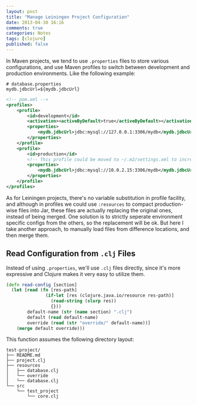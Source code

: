 ```yaml
---
layout: post
title: "Manage Leiningen Project Configuration"
date: 2013-04-30 16:16
comments: true
categories: Notes
tags: [clojure]
published: false
---
```


In Maven projects, we tend to use `.properties` files to store various configurations, and use Maven profiles to switch between development and production environments. Like the following example:

```text
# database.properties
mydb.jdbcUrl=${mydb.jdbcUrl}
```

```xml
<!-- pom.xml -->
<profiles>
    <profile>
        <id>development</id>
        <activation><activeByDefault>true</activeByDefault></activation>
        <properties>
            <mydb.jdbcUrl>jdbc:mysql://127.0.0.1:3306/mydb</mydb.jdbcUrl>
        </properties>
    </profile>
    <profile>
        <id>production</id>
        <!-- This profile could be moved to ~/.m2/settings.xml to increase security. -->
        <properties>
            <mydb.jdbcUrl>jdbc:mysql://10.0.2.15:3306/mydb</mydb.jdbcUrl>
        </properties>
    </profile>
</profiles>
```

As for Leiningen projects, there's no variable substitution in profile facility, and although in profiles we could use `:resources` to compact production-wise files into Jar, these files are actually replacing the original ones, instead of being merged. One solution is to strictly seperate environment specific configs from the others, so the replacement will be ok. But here I take another approach, to manually load files from difference locations, and then merge them.

<!-- more -->

## Read Configuration from `.clj` Files

Instead of using `.properties`, we'll use `.clj` files directly, since it's more expressive and Clojure makes it very easy to utilize them. 

```clojure
(defn read-config [section]
  (let [read (fn [res-path]
               (if-let [res (clojure.java.io/resource res-path)]
                 (read-string (slurp res))
                 {}))
        default-name (str (name section) ".clj")
        default (read default-name)
        override (read (str "override/" default-name))]
    (merge default override)))
```

This function assumes the following directory layout:

```text
test-project/
├── README.md
├── project.clj
├── resources
│   ├── database.clj
│   └── override
│   └── database.clj
└── src
    └── test_project
        └── core.clj
```

